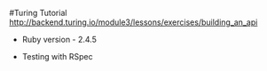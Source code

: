 #Turing Tutorial
http://backend.turing.io/module3/lessons/exercises/building_an_api

* Ruby version - 2.4.5

* Testing with RSpec

